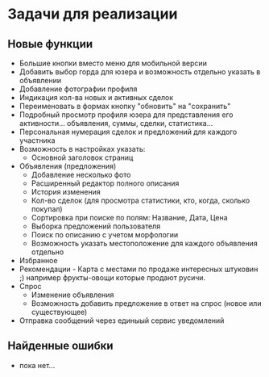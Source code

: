 Задачи для реализации
=====================

Новые функции
------------- 
* Большие кнопки вместо меню для мобильной версии
* Добавить выбор горда для юзера и возможность отдельно указать в объявлении
* Добавление фотографии профиля
* Индикация кол-ва новых и активных сделок
* Переименовать в формах кнопку "обновить" на "сохранить" 
* Подробный просмотр профиля юзера для представления его активности... объявления, суммы, сделки, статистика... 
* Персональная нумерация сделок и предложений для каждого участника 
* Возможность в настройках указать:
  - Основной заголовок страниц
* Объявления (предложения)
  - Добавление несколько фото      
  - Расширенный редактор полного описания
  - История изменения
  - Кол-во сделок (для просмотра статистики, кто, когда, сколько покупал)
  - Сортировка при поиске по полям: Название, Дата, Цена
  - Выборка предложений пользователя 
  - Поиск по описанию с учетом морфологии
  - Возможность указать местоположение для каждого объявления отдельно
* Избранное
* Рекомендации - Карта с местами по продаже интересных штуковин ;) например фрукты-овощи которые продают русичи.
* Спрос
  - Изменение объявления
  - Возможность добавить предложение в ответ на спрос (новое или существующее)
* Отправка сообщений через единыый сервис уведомлений

Найденные ошибки
----------------

* пока нет...
